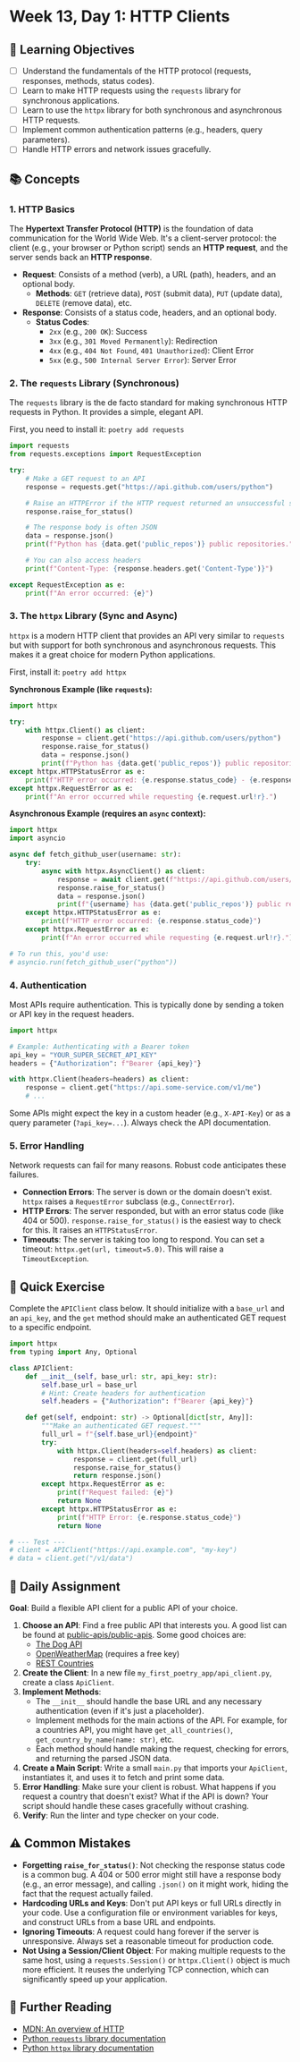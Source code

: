 # Week 13, Day 1: HTTP Clients

## 🎯 Learning Objectives
- [ ] Understand the fundamentals of the HTTP protocol (requests, responses, methods, status codes).
- [ ] Learn to make HTTP requests using the `requests` library for synchronous applications.
- [ ] Learn to use the `httpx` library for both synchronous and asynchronous HTTP requests.
- [ ] Implement common authentication patterns (e.g., headers, query parameters).
- [ ] Handle HTTP errors and network issues gracefully.

## 📚 Concepts

### 1. HTTP Basics
The **Hypertext Transfer Protocol (HTTP)** is the foundation of data communication for the World Wide Web. It's a client-server protocol: the client (e.g., your browser or Python script) sends an **HTTP request**, and the server sends back an **HTTP response**.

-   **Request**: Consists of a method (verb), a URL (path), headers, and an optional body.
    -   **Methods**: `GET` (retrieve data), `POST` (submit data), `PUT` (update data), `DELETE` (remove data), etc.
-   **Response**: Consists of a status code, headers, and an optional body.
    -   **Status Codes**:
        -   `2xx` (e.g., `200 OK`): Success
        -   `3xx` (e.g., `301 Moved Permanently`): Redirection
        -   `4xx` (e.g., `404 Not Found`, `401 Unauthorized`): Client Error
        -   `5xx` (e.g., `500 Internal Server Error`): Server Error

### 2. The `requests` Library (Synchronous)
The `requests` library is the de facto standard for making synchronous HTTP requests in Python. It provides a simple, elegant API.

First, you need to install it: `poetry add requests`

```python
import requests
from requests.exceptions import RequestException

try:
    # Make a GET request to an API
    response = requests.get("https://api.github.com/users/python")

    # Raise an HTTPError if the HTTP request returned an unsuccessful status code
    response.raise_for_status()

    # The response body is often JSON
    data = response.json()
    print(f"Python has {data.get('public_repos')} public repositories.")

    # You can also access headers
    print(f"Content-Type: {response.headers.get('Content-Type')}")

except RequestException as e:
    print(f"An error occurred: {e}")
```

### 3. The `httpx` Library (Sync and Async)
`httpx` is a modern HTTP client that provides an API very similar to `requests` but with support for both synchronous and asynchronous requests. This makes it a great choice for modern Python applications.

First, install it: `poetry add httpx`

**Synchronous Example (like `requests`):**
```python
import httpx

try:
    with httpx.Client() as client:
        response = client.get("https://api.github.com/users/python")
        response.raise_for_status()
        data = response.json()
        print(f"Python has {data.get('public_repos')} public repositories.")
except httpx.HTTPStatusError as e:
    print(f"HTTP error occurred: {e.response.status_code} - {e.response.text}")
except httpx.RequestError as e:
    print(f"An error occurred while requesting {e.request.url!r}.")
```

**Asynchronous Example (requires an `async` context):**
```python
import httpx
import asyncio

async def fetch_github_user(username: str):
    try:
        async with httpx.AsyncClient() as client:
            response = await client.get(f"https://api.github.com/users/{username}")
            response.raise_for_status()
            data = response.json()
            print(f"{username} has {data.get('public_repos')} public repositories.")
    except httpx.HTTPStatusError as e:
        print(f"HTTP error occurred: {e.response.status_code}")
    except httpx.RequestError as e:
        print(f"An error occurred while requesting {e.request.url!r}.")

# To run this, you'd use:
# asyncio.run(fetch_github_user("python"))
```

### 4. Authentication
Most APIs require authentication. This is typically done by sending a token or API key in the request headers.

```python
import httpx

# Example: Authenticating with a Bearer token
api_key = "YOUR_SUPER_SECRET_API_KEY"
headers = {"Authorization": f"Bearer {api_key}"}

with httpx.Client(headers=headers) as client:
    response = client.get("https://api.some-service.com/v1/me")
    # ...
```
Some APIs might expect the key in a custom header (e.g., `X-API-Key`) or as a query parameter (`?api_key=...`). Always check the API documentation.

### 5. Error Handling
Network requests can fail for many reasons. Robust code anticipates these failures.

-   **Connection Errors**: The server is down or the domain doesn't exist. `httpx` raises a `RequestError` subclass (e.g., `ConnectError`).
-   **HTTP Errors**: The server responded, but with an error status code (like 404 or 500). `response.raise_for_status()` is the easiest way to check for this. It raises an `HTTPStatusError`.
-   **Timeouts**: The server is taking too long to respond. You can set a timeout: `httpx.get(url, timeout=5.0)`. This will raise a `TimeoutException`.

## 🔹 Quick Exercise

Complete the `APIClient` class below. It should initialize with a `base_url` and an `api_key`, and the `get` method should make an authenticated GET request to a specific endpoint.

```python
import httpx
from typing import Any, Optional

class APIClient:
    def __init__(self, base_url: str, api_key: str):
        self.base_url = base_url
        # Hint: Create headers for authentication
        self.headers = {"Authorization": f"Bearer {api_key}"}

    def get(self, endpoint: str) -> Optional[dict[str, Any]]:
        """Make an authenticated GET request."""
        full_url = f"{self.base_url}{endpoint}"
        try:
            with httpx.Client(headers=self.headers) as client:
                response = client.get(full_url)
                response.raise_for_status()
                return response.json()
        except httpx.RequestError as e:
            print(f"Request failed: {e}")
            return None
        except httpx.HTTPStatusError as e:
            print(f"HTTP Error: {e.response.status_code}")
            return None

# --- Test ---
# client = APIClient("https://api.example.com", "my-key")
# data = client.get("/v1/data")
```

## 📝 Daily Assignment
**Goal**: Build a flexible API client for a public API of your choice.

1.  **Choose an API**: Find a free public API that interests you. A good list can be found at [public-apis/public-apis](https://github.com/public-apis/public-apis). Some good choices are:
    -   [The Dog API](https://thedogapi.com/)
    -   [OpenWeatherMap](https://openweathermap.org/api) (requires a free key)
    -   [REST Countries](https://restcountries.com/)
2.  **Create the Client**: In a new file `my_first_poetry_app/api_client.py`, create a class `ApiClient`.
3.  **Implement Methods**:
    -   The `__init__` should handle the base URL and any necessary authentication (even if it's just a placeholder).
    -   Implement methods for the main actions of the API. For example, for a countries API, you might have `get_all_countries()`, `get_country_by_name(name: str)`, etc.
    -   Each method should handle making the request, checking for errors, and returning the parsed JSON data.
4.  **Create a Main Script**: Write a small `main.py` that imports your `ApiClient`, instantiates it, and uses it to fetch and print some data.
5.  **Error Handling**: Make sure your client is robust. What happens if you request a country that doesn't exist? What if the API is down? Your script should handle these cases gracefully without crashing.
6.  **Verify**: Run the linter and type checker on your code.

## ⚠️ Common Mistakes
-   **Forgetting `raise_for_status()`**: Not checking the response status code is a common bug. A 404 or 500 error might still have a response body (e.g., an error message), and calling `.json()` on it might work, hiding the fact that the request actually failed.
-   **Hardcoding URLs and Keys**: Don't put API keys or full URLs directly in your code. Use a configuration file or environment variables for keys, and construct URLs from a base URL and endpoints.
-   **Ignoring Timeouts**: A request could hang forever if the server is unresponsive. Always set a reasonable timeout for production code.
-   **Not Using a Session/Client Object**: For making multiple requests to the same host, using a `requests.Session()` or `httpx.Client()` object is much more efficient. It reuses the underlying TCP connection, which can significantly speed up your application.

## 📖 Further Reading
- [MDN: An overview of HTTP](https://developer.mozilla.org/en-US/docs/Web/HTTP/Overview)
- [Python `requests` library documentation](https://requests.readthedocs.io/en/latest/)
- [Python `httpx` library documentation](https://www.python-httpx.org/)
